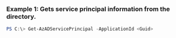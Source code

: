 ### Example 1: Gets service principal information from the directory.
```powershell
PS C:\> Get-AzADServicePrincipal -ApplicationId <Guid>
```


